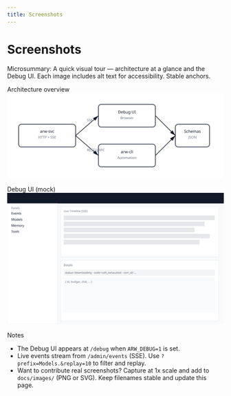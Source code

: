 ```yaml
---
title: Screenshots
---
```


# Screenshots

Microsummary: A quick visual tour — architecture at a glance and the Debug UI. Each image includes alt text for accessibility. Stable anchors.

Architecture overview
![Architecture overview showing arw-svc with HTTP+SSE feeding Debug UI and CLI, and schemas as contracts](../images/architecture_overview.svg)

Debug UI (mock)
![Debug UI mock showing header, sidebar, live timeline, and details](../images/debug_ui_mock.svg)

Notes
- The Debug UI appears at `/debug` when `ARW_DEBUG=1` is set.
- Live events stream from `/admin/events` (SSE). Use `?prefix=Models.&replay=10` to filter and replay.
- Want to contribute real screenshots? Capture at 1x scale and add to `docs/images/` (PNG or SVG). Keep filenames stable and update this page.


